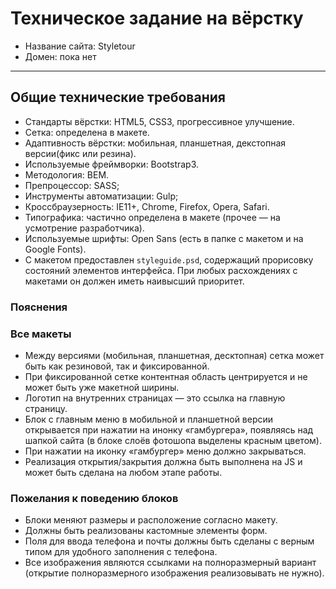﻿# Техническое задание на вёрстку

* Название сайта: Styletour
* Домен: пока нет

---

## Общие технические требования

- Стандарты вёрстки: HTML5, CSS3, прогрессивное улучшение.
- Сетка: определена в макете.
- Адаптивность вёрстки: мобильная, планшетная, декстопная версии(фикс или резина).
- Используемые фреймворки: Bootstrap3.
- Методология: BEM.
- Препроцессор: SASS;
- Инструменты автоматизации: Gulp;
- Кроссбраузерность: IE11+, Chrome, Firefox, Opera, Safari.
- Типографика: частично определена в макете (прочее — на усмотрение разработчика).
- Используемые шрифты: Open Sans (есть в папке с макетом и на Google Fonts).
- С макетом предоставлен `styleguide.psd`, содержащий прорисовку состояний элементов интерфейса. При любых расхождениях с макетами он должен иметь наивысший приоритет.

### Пояснения

### Все макеты
- Между версиями (мобильная, планшетная, десктопная) сетка может быть как резиновой, так и фиксированной.
- При фиксированной сетке контентная область центрируется и не может быть уже макетной ширины.
- Логотип на внутренних страницах — это ссылка на главную страницу.
- Блок с главным меню в мобильной и планшетной версии открывается при нажатии на инонку «гамбургера», появляясь над шапкой сайта (в блоке слоёв фотошопа выделены красным цветом).
- При нажатии на иконку «гамбургер» меню должно закрываться.
- Реализация открытия/закрытия должна быть выполнена на JS и может быть сделана на любом этапе работы.


### Пожелания к поведению блоков

- Блоки меняют размеры и расположение согласно макету.
- Должны быть реализованы кастомные элементы форм.
- Поля для ввода телефона и почты должны быть сделаны с верным типом для удобного заполнения с телефона.
- Все изображения являются ссылками на полноразмерный вариант (открытие полноразмерного изображения реализовывать не нужно).
